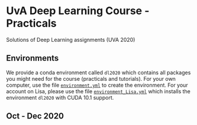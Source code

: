 # UvA Deep Learning Course - Practicals
Solutions of Deep Learning assignments (UVA 2020)

## Environments
We provide a conda environment called `dl2020` which contains all packages you might need for the course (practicals and tutorials). For your own computer, use the file [`environment.yml`](https://github.com/uvadlc/uvadlc_practicals_2020/blob/master/environment.yml) to create the environment. For your account on Lisa, please use the file [`environment_Lisa.yml`](https://github.com/uvadlc/uvadlc_practicals_2020/blob/master/environment_Lisa.yml) which installs the environment `dl2020` with CUDA 10.1 support. 

## Oct - Dec 2020



